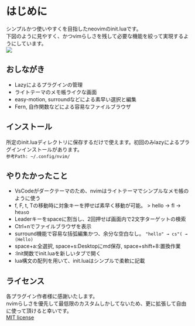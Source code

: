 # はじめに
シンプルかつ使いやすくを目指したneovimのinit.luaです。<br>
下図のように見やすく、かつvimらしさを残して必要な機能を絞って実現するようにしています。<br>
![](https://github.com/user-attachments/assets/2419e3b1-f511-471e-b6c3-9c008626ee3b)

## おしながき
* Lazyによるプラグインの管理
* ライトテーマのメモ帳ライクな画面
* easy-motion, surroundなどによる素早い選択と編集
* Fern, 自作関数などによる容易なファイルブラウザ

## インストール
所定のinit.luaディレクトリに保存するだけで使えます。初回のみlazyによるプラグインインストールがあります。<br>
`参考Path: ~/.config/nvim/`

## やりたかったこと
* VsCodeがダークテーマのため、nvimはライトテーマでシンプルなメモ帳のように使う
* f, F, t, Tの移動時に対象キーを押せば素早く移動が可能。   > hello → fl → he`as`o
* Leaderキーをspaceに割当し、2回押せば画面内で2文字ターゲットの検索
* Ctrl+nでファイルブラウザを表示
* surround機能で容易な括弧編集かつ、余分な空白なし。    `"hello" → cs"( → (Hello)`
* space+a:全選択, space+s:Desktopにmd保存, space+shift+8:置換作業
* :Init関数でinit.luaを新しいタブで開く
* lua構文の配列を用いて、init.luaはシンプルで柔軟に記載

## ライセンス
各プラグイン作者様に感謝いたします。<br>
nvimらしさを優先して最低限のカスタムしかしてないため、更に拡張して自由に使って頂けると幸いです。<br>
[MIT license](https://choosealicense.com/licenses/mit/)
